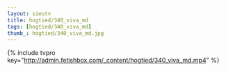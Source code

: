 ```yaml
--- 
layout: sieutv
title: hogtied/340_viva_md
tags: [hogtied/340_viva_md]
thumb_: hogtied/340_viva_md.jpg
---
```

{% include tvpro key="http://admin.fetishbox.com/_content/hogtied/340_viva_md.mp4" %} 
